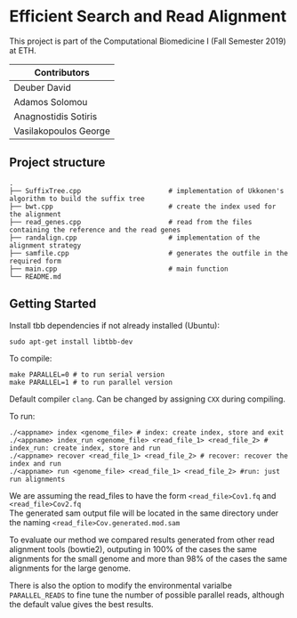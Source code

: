 # Efficient Search and Read Alignment

This project is part of the Computational Biomedicine I (Fall Semester 2019) at ETH.


| Contributors  |
| ------------- |
| Deuber David  | 
| Adamos Solomou  | 
| Anagnostidis Sotiris  | 
| Vasilakopoulos George  | 

## Project structure

    .
    ├── SuffixTree.cpp                      # implementation of Ukkonen's algorithm to build the suffix tree
    ├── bwt.cpp                             # create the index used for the alignment
    ├── read_genes.cpp                      # read from the files containing the reference and the read genes
    ├── randalign.cpp                       # implementation of the alignment strategy
    ├── samfile.cpp                         # generates the outfile in the required form
    ├── main.cpp                            # main function
    └── README.md


## Getting Started

Install tbb dependencies if not already installed (Ubuntu):
 ```
 sudo apt-get install libtbb-dev
 ```

To compile:
 ```
 make PARALLEL=0 # to run serial version
 make PARALLEL=1 # to run parallel version
 ```

 Default compiler `clang`. Can be changed by assigning `CXX` during compiling.

To run:

 ```
 ./<appname> index <genome_file> # index: create index, store and exit
 ./<appname> index_run <genome_file> <read_file_1> <read_file_2> # index_run: create index, store and run
 ./<appname> recover <read_file_1> <read_file_2> # recover: recover the index and run
 ./<appname> run <genome_file> <read_file_1> <read_file_2> #run: just run alignments
 ```

We are assuming the read_files to have the form `<read_file>Cov1.fq` and `<read_file>Cov2.fq` <br>
The generated sam output file will be located in the same directory under the naming `<read_file>Cov.generated.mod.sam`


To evaluate our method we compared results generated from other read alignment tools (bowtie2), outputing in 100% of the cases the same alignments for the small genome and more than 98% of the cases the same alignments for the large genome.

There is also the option to modify the environmental varialbe `PARALLEL_READS` to fine tune the number of possible parallel reads, although the default value gives the best results.
